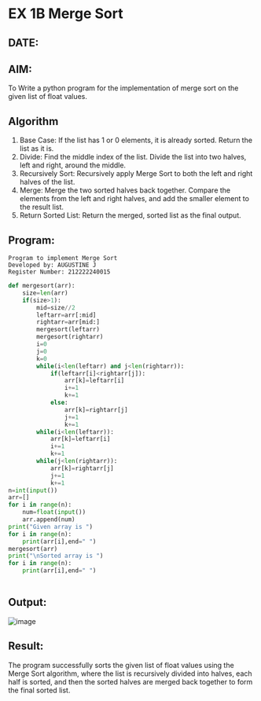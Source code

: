 # EX 1B Merge Sort
## DATE:
## AIM:
To Write a python program for the implementation of merge sort on the given list of float values.

## Algorithm
1. Base Case: If the list has 1 or 0 elements, it is already sorted. Return the list as it is.
2. Divide: Find the middle index of the list. Divide the list into two halves, left and right, around the middle.
3. Recursively Sort: Recursively apply Merge Sort to both the left and right halves of the list.
4. Merge: Merge the two sorted halves back together. Compare the elements from the left and right halves, and add the smaller element to the result list.
5. Return Sorted List: Return the merged, sorted list as the final output.  
## Program:
```
Program to implement Merge Sort
Developed by: AUGUSTINE J
Register Number: 212222240015
```
```PYTHON
def mergesort(arr):
    size=len(arr)
    if(size>1):
        mid=size//2
        leftarr=arr[:mid]
        rightarr=arr[mid:]
        mergesort(leftarr)
        mergesort(rightarr)
        i=0
        j=0
        k=0
        while(i<len(leftarr) and j<len(rightarr)):
            if(leftarr[i]<rightarr[j]):
                arr[k]=leftarr[i]
                i+=1
                k+=1
            else:
                arr[k]=rightarr[j]
                j+=1
                k+=1
        while(i<len(leftarr)):
            arr[k]=leftarr[i]
            i+=1
            k+=1
        while(j<len(rightarr)):
            arr[k]=rightarr[j]
            j+=1
            k+=1
n=int(input())
arr=[]
for i in range(n):
    num=float(input())
    arr.append(num)
print("Given array is ")
for i in range(n):
    print(arr[i],end=" ")
mergesort(arr)
print("\nSorted array is ")
for i in range(n):
    print(arr[i],end=" ")
        
```
## Output:

![image](https://github.com/user-attachments/assets/0382b942-2bfb-4b5f-a85e-a3a1b4175466)


## Result:
The program successfully sorts the given list of float values using the Merge Sort algorithm, where the list is recursively divided into halves, each half is sorted, and then the sorted halves are merged back together to form the final sorted list.
